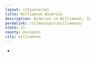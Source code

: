 ```yaml
---
layout: citywineries
title: Williamson Wineries
description: Wineries in Williamson, IL
permalink: /il/macoupin/williamson/
state: il
county: macoupin
city: williamson
---
```

-
